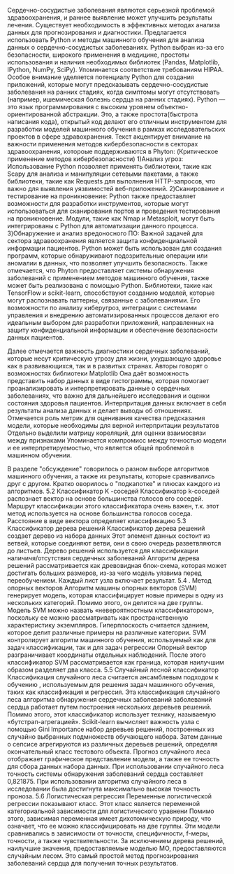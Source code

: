 Сердечно-сосудистые заболевания являются серьезной проблемой здравоохранения, и раннее выявление может улучшить результаты лечения. Существует необходимость в эффективных методах анализа данных для прогнозирования и диагностики.
Предлагается использовать Python и методы машинного обучения для анализа данных о сердечно-сосудистых заболеваниях. Python выбран из-за его безопасности, широкого применения в медицине, простоты использования и наличия необходимых библиотек (Pandas, Matplotlib, IPython, NumPy, SciPy). Упоминается соответствие требованиям HIPAA.
Особое внимание уделяется потенциалу Python для создания приложений, которые могут предсказывать сердечно-сосудистые заболевания на ранних стадиях, когда симптомы могут отсутствовать (например, ишемическая болезнь сердца на ранних стадиях).
Python — это язык программирования с высоким уровнем объектно-ориентированной абстракции. Это, а также простота(быстрота написания кода), открытый код делают его отличным инструментом для разработки моделей машинного обучения в рамках исследовательских проектов в сфере здравохранения.
Текст акцентирует внимание на важности применения методов кибербезопасности в секторах здравоохранения, котороые поддерживаются в Phyton:
(Критическое применение методов кибербезопасности)
1)Анализ угроз: Использование Python позволяет применять библиотеки, такие как Scapy для анализа и манипуляции сетевыми пакетами, а также библиотеки, такие как Requests для выполнения HTTP-запросов, что важно для выявления уязвимостей веб-приложений.
2)Сканирование и тестирование на проникновение: Python также предоставляет возможности для разработки инструментов, которые могут использоваться для сканирования портов и проведения тестирования на проникновение. Модули, такие как Nmap и Metasploit, могут быть интегрированы с Python для автоматизации данного процесса.
3)Обнаружение и анализ вредоносного ПО: Важной задачей для сектора здравоохранения является защита конфиденциальной информации пациентов. Python может быть использован для создания программ, которые обнаруживают подозрительные операции или аномалии в данных, что позволяет улучшить безопасность.
Также отмечается, что Phyton предоставляет системы обнаружения заболеваний с применением методов машинного обучения, также может быть реализована с помощью Python. Библиотеки, такие как TensorFlow и scikit-learn, способствуют созданию моделей, которые могут распознавать паттерны, связанные с заболеваниями.
Его возможности по анализу киберугроз, интеграции с системами управления и внедрению автоматизированных процессов делают его идеальным выбором для разработки приложений, направленных на защиту конфиденциальной информации и обеспечение безопасности данных пациентов.

Далее отмечается важность диагностики сердечных заболеваний, которые несут критическую угрозу для жизни, ухудшающую здоровье как в развивающихся, так и в развитых странах.
Авторы говорят о возможностях библиотеки Matplotlib Она даёт возможность представить набор данных в виде гистограммы, которая помогает проанализировать и интерпретировать данные о сердечных заболеваниях, что важно для дальнейшего исследования и оценки состояния здоровья пациентов.
Интерпритация данных включает в себя результаты анализа данных и делает выводы об отношениях. Отмечается роль метрик для оценивания качества предсказания модели, которые необходимы для верной интерпритации результатов
Отдельно выделили матрицу кореляций, для оценки взаимосвязи между признаками
Упоминается компромисс между точностью модели и ее интерпретируемостью, что является общей проблемой в машинном обучении.


В разделе "обсуждение" говорилось о разном выборе алгоритмов машинного обучения, а также их результаты, которые сравнивались друг с другом. Кратко оворилось о "подкапотке" и плюсах каждого из алгоритмов.
5.2 Классификатор K -соседей
Классификатор k-соседей распознает вектор на основе большинства голосов его соседей. Маршрут классификации этого классификатора очень важен, т.к. этот метод используется на основе большинства голосов соседа. Расстояние в виде вектора определяет классификацию
5.3 Классификатор дерева решений
Классификатор дерева решений создает дерево из набора данных Этот элемент данных состоит из ветвей, которые соединяют ветви, они в свою очередь разветвляются до листьев. Дерево решений используется для классификации наличичя/отсутствия сердечных заболеваний Алгоритм дерева решений рассматривается как древовидная блок-схема, которая может достигать больших размеров, из-за чего модель уязвима перед переобучением. Каждый лист узла включает результат.
5.4 . Метод опорных векторов
Алгоритм машины опорных векторов (SVM) генерирует модель, которая классифицирует новые примеры в одну из нескольких категорий. Помимо этого, он делится на две группы. Модель SVM можно назвать «невероятностным классификатором», поскольку ее можно рассматривать как пространственную характеристику экземпляров. Гиперплоскость считается зданием, которое делит различные примеры на различные категории. SVM контролирует алгоритм машинного обучения, используемый как для задач классификации, так и для задач регрессии
Опорный вектор разграничивает координаты отдельных наблюдений. После этого классификатор SVM рассматривается как граница, которая наилучшим образом разделяет два класса.
5.5 Случайный лесной классификатор
Классификация случайного леса считается ансамблевым подходом к обучению , используемым для решения задач машинного обучения, таких как классификация и регрессия. Эта классификация случайного леса алгоритма обнаружения сердечных заболеваний заболеваний сердца работает путем построения нескольких деревьев решений. Помимо этого, этот классификатор использует технику, называемую «бутстрап-агрегацией».
Scikit-learn вычисляет важность узла с помощью Gini Importance
набор деревьев решений, построенных из случайно выбранных подмножеств обучающего набора. Затем данные о сепсисе агрегируются из различных деревьев решений, определяя окончательный класс тестового объекта. Прогноз случайного леса отображает графическое представление модели, а также ее точность для сбора данных набора данных. При использовании случайного леса точность системы обнаружения заболеваний сердца составляет 0,821875.
При использовании алгоритма случайного леса в исследовании была достигнута максимально высокая точность проноза.
5.6 Логистическая регрессия
Переменные логистической регрессии показывают класс. Этот класс является переменной категориальной зависимости для логистического уравнени Помимо этого, зависимая переменная имеет дихотомическую природу, что означает, что ее можно классифицировать на две группы.
Эти модели сравнивались в зависимости от точности, специфичности, f-меры, точности, а также чувствительности.
За исключением дерева решений, наилучшие значения, предоставляемые моделью МО, предоставляются случайным лесом. Это самый простой метод прогнозирования заболеваний сердца для получения точных результатов.
